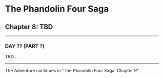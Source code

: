 # The Phandolin Four Saga

## Chapter 8: TBD

---

### DAY ?? (PART ?)

TBD...

---

The Adventure continues in "The Phandolin Four Saga: Chapter 9".
